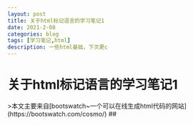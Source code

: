```yaml
---
layout: post
title: 关于html标记语言的学习笔记1
date: 2021-2-08
categories: blog
tags: [学习笔记,html]
description: 一些html基础，下次更c
---
```


<h1>关于html标记语言的学习笔记1</h1>
>本文主要来自[bootswatch~一个可以在线生成html代码的网站](https://bootswatch.com/cosmo/)
##












